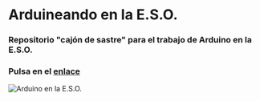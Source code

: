 # **Arduineando en la E.S.O.**

### Repositorio "cajón de sastre" para el trabajo de Arduino en la E.S.O.  

### Pulsa en el [enlace](https://github.com/angelmicelti/Arduineando-en-la-E.S.O./wiki)

![Arduino en la E.S.O.](https://i.blogs.es/71bd8f/650_1200/450_1000.jpg)

